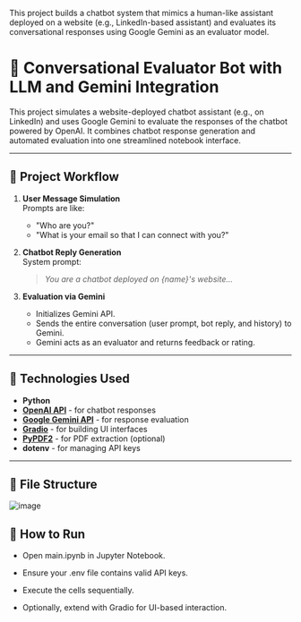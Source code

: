 This project builds a chatbot system that mimics a human-like assistant deployed on a website (e.g., LinkedIn-based assistant) and evaluates its conversational responses using Google Gemini as an evaluator model.

# 🤖 Conversational Evaluator Bot with LLM and Gemini Integration

This project simulates a website-deployed chatbot assistant (e.g., on LinkedIn) and uses Google Gemini to evaluate the responses of the chatbot powered by OpenAI. It combines chatbot response generation and automated evaluation into one streamlined notebook interface.

---

## 🧩 Project Workflow

1. **User Message Simulation**  
   Prompts are like:  
   - "Who are you?"  
   - "What is your email so that I can connect with you?"

2. **Chatbot Reply Generation**  
   System prompt:  
   > *You are a chatbot deployed on {name}'s website...*

3. **Evaluation via Gemini**  
   - Initializes Gemini API.
   - Sends the entire conversation (user prompt, bot reply, and history) to Gemini.
   - Gemini acts as an evaluator and returns feedback or rating.

---

## 🔧 Technologies Used

- **Python**
- **[OpenAI API](https://platform.openai.com/docs)** - for chatbot responses
- **[Google Gemini API](https://ai.google.dev/)** - for response evaluation
- **[Gradio](https://gradio.app/)** - for building UI interfaces
- **[PyPDF2](https://pypi.org/project/PyPDF2/)** - for PDF extraction (optional)
- **dotenv** - for managing API keys

---

## 📁 File Structure
![image](https://github.com/user-attachments/assets/b735999e-ee94-4d60-b175-d9348ebe475c)


## 🚀 How to Run
- Open main.ipynb in Jupyter Notebook.

- Ensure your .env file contains valid API keys.

- Execute the cells sequentially.

- Optionally, extend with Gradio for UI-based interaction.


